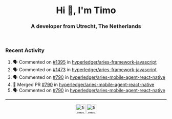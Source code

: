 <h1 align="center">Hi 👋, I'm Timo</h1>
<h3 align="center">A developer from Utrecht, The Netherlands</h3>
<br/>
<!-- https://github.com/rahuldkjain/github-profile-readme-generator --!>

<!--  <p align="left"><img src="https://github-readme-stats.vercel.app/api?username=timoglastra&show_icons=true&count_private=true&" alt="timoglastra" /></p> --!>

<!--
Github language stats
<p align="left"><img src="https://github-readme-stats.vercel.app/api/top-langs/?username=timoglastra&layout=compact" alt="timoglastra" /><p>
-->

<!-- Codestats language stats -->
<!-- <p align="left"><img src="https://codestats-readme.vercel.app/api/top-langs/?username=timoglastra&layout=compact&language_count=12" alt="timoglastra" /><p>    --!>
  
<h3>Recent Activity</h3>

<!--START_SECTION:activity-->
1. 🗣 Commented on [#1395](https://github.com/hyperledger/aries-framework-javascript/issues/1395) in [hyperledger/aries-framework-javascript](https://github.com/hyperledger/aries-framework-javascript)
2. 🗣 Commented on [#1473](https://github.com/hyperledger/aries-framework-javascript/issues/1473) in [hyperledger/aries-framework-javascript](https://github.com/hyperledger/aries-framework-javascript)
3. 🗣 Commented on [#790](https://github.com/hyperledger/aries-mobile-agent-react-native/issues/790) in [hyperledger/aries-mobile-agent-react-native](https://github.com/hyperledger/aries-mobile-agent-react-native)
4. 🎉 Merged PR [#790](https://github.com/hyperledger/aries-mobile-agent-react-native/pull/790) in [hyperledger/aries-mobile-agent-react-native](https://github.com/hyperledger/aries-mobile-agent-react-native)
5. 🗣 Commented on [#790](https://github.com/hyperledger/aries-mobile-agent-react-native/issues/790) in [hyperledger/aries-mobile-agent-react-native](https://github.com/hyperledger/aries-mobile-agent-react-native)
<!--END_SECTION:activity-->

---

<p align="center">
<a href="https://twitter.com/timoglastra" target="blank"><img align="center" src="https://cdn.jsdelivr.net/npm/simple-icons@3.0.1/icons/twitter.svg" alt="timoglastra" height="30" width="30" /></a>
<a href="https://linkedin.com/in/timoglastra" target="blank"><img align="center" src="https://cdn.jsdelivr.net/npm/simple-icons@3.0.1/icons/linkedin.svg" alt="timoglastra" height="30" width="30" /></a>
</p>



